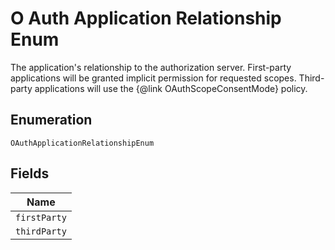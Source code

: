 
# O Auth Application Relationship Enum

The application's relationship to the authorization server. First-party applications will be granted implicit permission for requested scopes.  Third-party applications will use the {@link OAuthScopeConsentMode} policy.

## Enumeration

`OAuthApplicationRelationshipEnum`

## Fields

| Name |
|  --- |
| `firstParty` |
| `thirdParty` |

